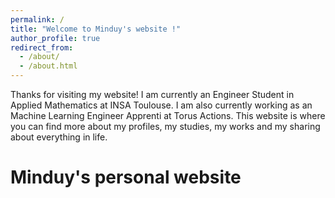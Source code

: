 ```yaml
---
permalink: /
title: "Welcome to Minduy's website !"
author_profile: true
redirect_from: 
  - /about/
  - /about.html
---
```


Thanks for visiting my website! I am currently an Engineer Student in Applied Mathematics at INSA Toulouse. I am also currently working as an Machine Learning Engineer Apprenti at Torus Actions. 
This website is where you can find more about my profiles, my studies, my works and my sharing about everything in life.  

Minduy's personal website 
===
